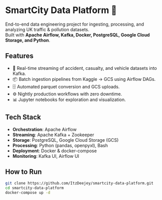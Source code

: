 # SmartCity Data Platform 🚦

End-to-end data engineering project for ingesting, processing, and analyzing UK traffic & pollution datasets.  
Built with **Apache Airflow, Kafka, Docker, PostgreSQL, Google Cloud Storage, and Python**.

## Features
- 🚗 Real-time streaming of accident, casualty, and vehicle datasets into Kafka.
- 📦 Batch ingestion pipelines from Kaggle → GCS using Airflow DAGs.
- 🗄️ Automated parquet conversion and GCS uploads.
- ⚙️ Nightly production workflows with zero downtime.
- 📊 Jupyter notebooks for exploration and visualization.

## Tech Stack
- **Orchestration**: Apache Airflow  
- **Streaming**: Apache Kafka + Zookeeper  
- **Storage**: PostgreSQL, Google Cloud Storage (GCS)  
- **Processing**: Python (pandas, openpyxl), Bash  
- **Deployment**: Docker & docker-compose  
- **Monitoring**: Kafka UI, Airflow UI  

## How to Run
```bash
git clone https://github.com/ItzDeejey/smartcity-data-platform.git
cd smartcity-data-platform
docker-compose up -d
